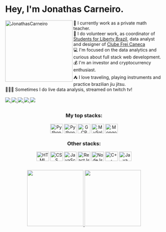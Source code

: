 # Hey, I'm Jonathas Carneiro. 

<img align="left" height="197em" width="215em" alt="JonathasCarneiro" src="https://i.giphy.com/media/dWesBcTLavkZuG35MI/giphy.webp">
👔 I currently work as a private math teacher. <br>
💼 I do volunteer work, as coordinator of <a href="https://studentsforliberty.org/brazil/">Students for Liberty Brazil</a>, data analyst and designer of <a href="https://www.instagram.com/clubefreicaneca/"> Clube Frei Caneca</a> <br>
💻 I'm focused on the data analytics and curious about full stack web development. <br>
💰 I'm an investor and cryptocurrency enthusiast. <br>
⛺ I love traveling, playing instruments and practice brazilian jiu jitsu. <br> 
🧑🏽‍💻 Sometimes I do live data analysis, streamed on twitch tv! <br> <br>

<div>
    <a href="https://www.linkedin.com/in/sahtcarneiro" target="_blank"> <img src="https://img.shields.io/badge/LinkedIn-0077B5?style=for-the-badge&logo=linkedin&logoColor=white"> </a>
    <a href="https://www.cloudskillsboost.google/public_profiles/02e7bd24-ca53-4ddd-8e9e-e04e359893b2" target="_blank"> <img src="https://img.shields.io/badge/Google_Cloud-4285F4?style=for-the-badge&logo=google-cloud&logoColor=white"> </a>
     <a href="https://www.kaggle.com/sahtcarneiro" target="_blank"> <img src="https://img.shields.io/badge/Kaggle-20BEFF?style=for-the-badge&logo=Kaggle&logoColor=white"> </a>
    <a href="https://www.twitch.tv/sahtcarneirot)" target="_blank"> <img src="https://img.shields.io/badge/Twitch-9146FF?style=for-the-badge&logo=twitch&logoColor=white"> </a>
    <a href="https://www.instagram.com/sahtcarneiro/" target="_blank"> <img src="https://img.shields.io/badge/Instagram-E4405F?style=for-the-badge&logo=instagram&logoColor=white"> </a>
</div>
    
##
    
<div align="center">
    
   ### My top stacks:
   
   <img align="center" height="30" width="40" alt="Python" src="https://cdn.jsdelivr.net/gh/devicons/devicon/icons/python/python-original.svg">
   <img align="center" height="30" width="40" alt="PythonPandas" src="https://cdn.jsdelivr.net/gh/devicons/devicon/icons/pandas/pandas-original.svg">
   <img align="center" height="30" width="40" alt="GCP" src="https://cdn.jsdelivr.net/gh/devicons/devicon/icons/googlecloud/googlecloud-original.svg">
   <img align="center" height="30" width="40" alt="MySql" src="https://cdn.jsdelivr.net/gh/devicons/devicon/icons/mysql/mysql-original.svg">
   <img align="center" height="30" width="40" alt="MongolDB" src="https://cdn.jsdelivr.net/gh/devicons/devicon/icons/mongodb/mongodb-original.svg">
    
   ### Other stacks:
    
   <img align="center" height="30" width="40" alt="HTML" src="https://cdn.jsdelivr.net/gh/devicons/devicon/icons/html5/html5-original.svg">
   <img align="center" height="30" width="40" alt="CSS" src="https://cdn.jsdelivr.net/gh/devicons/devicon/icons/css3/css3-original.svg">
   <img align="center" height="30" width="40" alt="JavaScript" src="https://cdn.jsdelivr.net/gh/devicons/devicon/icons/javascript/javascript-original.svg">
   <img align="center" height="30" width="40" alt="ReactJs" src="https://cdn.jsdelivr.net/gh/devicons/devicon/icons/react/react-original.svg">
   <img align="center" height="30" width="40" alt="NodeJs" src="https://cdn.jsdelivr.net/gh/devicons/devicon/icons/nodejs/nodejs-original.svg" >
   <img align="center" height="30" width="40" alt="C++" src="https://cdn.jsdelivr.net/gh/devicons/devicon/icons/cplusplus/cplusplus-original.svg">
   <img align="center" height="30" width="40" alt="Java" src="https://cdn.jsdelivr.net/gh/devicons/devicon/icons/java/java-original.svg" >
</div>  

##

<div align="center">
  <a href="https://github.com/sahtcarneiro">
  <img height="180em" src="https://github-readme-stats.vercel.app/api?username=sahtcarneiro&show_icons=true&theme=dracula&include_all_commits=true&count_private=true"/>
  <img height="180em" src="https://github-readme-stats.vercel.app/api/top-langs/?username=sahtcarneiro&layout=compact&langs_count=7&theme=dracula"/>
</div>

##
